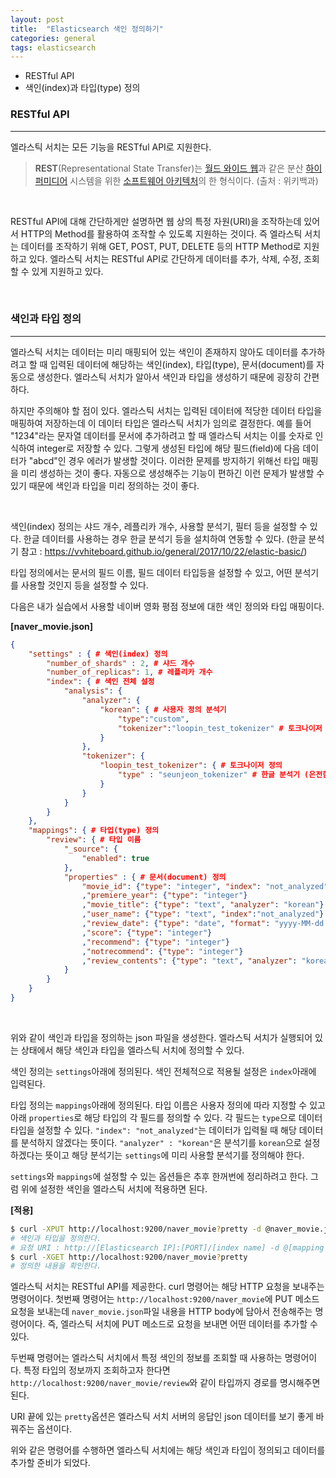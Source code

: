 ```yaml
---
layout: post
title:  "Elasticsearch 색인 정의하기"
categories: general
tags: elasticsearch
---
```




-  RESTful API
-  색인(index)과 타입(type) 정의




### RESTful API

---

엘라스틱 서치는 모든 기능을 RESTful API로 지원한다.

>  **REST**(Representational State Transfer)는 [월드 와이드 웹](https://ko.wikipedia.org/wiki/%EC%9B%94%EB%93%9C_%EC%99%80%EC%9D%B4%EB%93%9C_%EC%9B%B9)과 같은 분산 [하이퍼미디어](https://ko.wikipedia.org/wiki/%ED%95%98%EC%9D%B4%ED%8D%BC%EB%AF%B8%EB%94%94%EC%96%B4) 시스템을 위한 [소프트웨어 아키텍처](https://ko.wikipedia.org/wiki/%EC%86%8C%ED%94%84%ED%8A%B8%EC%9B%A8%EC%96%B4_%EC%95%84%ED%82%A4%ED%85%8D%EC%B2%98)의 한 형식이다. (출처 : 위키백과)

<br>

RESTful API에 대해 간단하게만 설명하면 웹 상의 특정 자원(URI)을 조작하는데 있어서 HTTP의 Method를 활용하여 조작할 수 있도록 지원하는 것이다. 즉 엘라스틱 서치는 데이터를 조작하기 위해 GET, POST, PUT, DELETE 등의 HTTP Method로 지원하고 있다. 엘라스틱 서치는 RESTful API로 간단하게 데이터를 추가, 삭제, 수정, 조회할 수 있게 지원하고 있다.

<br>

### 색인과 타입 정의

---

엘라스틱 서치는 데이터는 미리 매핑되어 있는 색인이 존재하지 않아도 데이터를 추가하려고 할 때 입력된 데이터에 해당하는 색인(index),  타입(type), 문서(document)를 자동으로 생성한다. 엘라스틱 서치가 알아서 색인과 타입을 생성하기 때문에 굉장히 간편하다.

하지만 주의해야 할 점이 있다. 엘라스틱 서치는 입력된 데이터에 적당한 데이터 타입을 매핑하여 저장하는데 이 데이터 타입은 엘라스틱 서치가 임의로 결정한다. 예를 들어 "1234"라는 문자열 데이터를 문서에 추가하려고 할 때 엘라스틱 서치는 이를 숫자로 인식하여 integer로 저장할 수 있다. 그렇게 생성된 타입에 해당 필드(field)에 다음 데이터가 "abcd"인 경우 에러가 발생할 것이다. 이러한 문제를 방지하기 위해선 타입 매핑을 미리 생성하는 것이 좋다. 자동으로 생성해주는 기능이 편하긴 이런 문제가 발생할 수 있기 때문에 색인과 타입을 미리 정의하는 것이 좋다.

<br>

색인(index) 정의는 샤드 개수, 레플리카 개수, 사용할 분석기, 필터 등을 설정할 수 있다. 한글 데이터를 사용하는 경우 한글 분석기 등을 설치하여 연동할 수 있다. (한글 분석기 참고 : https://vvhiteboard.github.io/general/2017/10/22/elastic-basic/)

타입 정의에서는 문서의 필드 이름, 필드 데이터 타입등을 설정할 수 있고, 어떤 분석기를 사용할 것인지 등을 설정할 수 있다.

다음은 내가 실습에서 사용할 네이버 영화 평점 정보에 대한 색인 정의와 타입 매핑이다.

**[naver_movie.json]**

```json
{
	"settings" : { # 색인(index) 정의
		"number_of_shards" : 2, # 샤드 개수
		"number_of_replicas": 1, # 레플리카 개수
		"index": { # 색인 전체 설정
			"analysis": {
				"analyzer": {
					"korean": { # 사용자 정의 분석기
						"type":"custom",
						"tokenizer":"loopin_test_tokenizer" # 토크나이저 설정
					}
				},
				"tokenizer": {
					"loopin_test_tokenizer": { # 토크나이저 정의
						"type" : "seunjeon_tokenizer" # 한글 분석기 (은전한닢)
					}
				}
			}
		}
	},
	"mappings": { # 타입(type) 정의
		"review": { # 타입 이름
			"_source": {
				"enabled": true
			},
			"properties" : { # 문서(document) 정의
				"movie_id": {"type": "integer", "index": "not_analyzed"}
				,"premiere_year": {"type": "integer"}
				,"movie_title": {"type": "text", "analyzer": "korean"}
				,"user_name": {"type": "text", "index":"not_analyzed"}
				,"review_date": {"type": "date", "format": "yyyy-MM-dd HH:mm:ss"}
				,"score": {"type": "integer"}
				,"recommend": {"type": "integer"}
				,"notrecommend": {"type": "integer"}
				,"review_contents": {"type": "text", "analyzer": "korean"}
			}
		}
	}
}
```

<br>

위와 같이 색인과 타입을 정의하는 json 파일을 생성한다. 엘라스틱 서치가 실행되어 있는 상태에서 해당 색인과 타입을 엘라스틱 서치에 정의할 수 있다.

색인 정의는 `settings`아래에 정의된다. 색인 전체적으로 적용될 설정은 `index`아래에 입력된다.

타입 정의는 `mappings`아래에 정의된다. 타입 이름은 사용자 정의에 따라 지정할 수 있고 아래 `properties`로 해당 타입의 각 필드를 정의할 수 있다. 각 필드는 `type`으로 데이터 타입을 설정할 수 있다. `"index": "not_analyzed"`는 데이터가 입력될 때 해당 데이터를 분석하지 않겠다는 뜻이다. `"analyzer" : "korean"`은 분석기를 `korean`으로 설정하겠다는 뜻이고 해당 분석기는 `settings`에 미리 사용할 분석기를 정의해야 한다.

`settings`와 `mappings`에 설정할 수 있는 옵션들은 추후 한꺼번에 정리하려고 한다. 그럼 위에 설정한 색인을 엘라스틱 서치에 적용하면 된다.

**[적용]**

```sh
$ curl -XPUT http://localhost:9200/naver_movie?pretty -d @naver_movie.json
# 색인과 타입을 정의한다. 
# 요청 URI : http://[Elasticsearch IP]:[PORT]/[index name] -d @[mapping file]
$ curl -XGET http://localhost:9200/naver_movie?pretty
# 정의한 내용을 확인한다.
```

엘라스틱 서치는 RESTful API를 제공한다. curl 명령어는 해당 HTTP 요청을 보내주는 명령어이다. 첫번째 명령어는 `http://localhost:9200/naver_movie`에 PUT 메소드 요청을 보내는데 `naver_movie.json`파일 내용을 HTTP body에 담아서 전송해주는 명령어이다. 즉, 엘라스틱 서치에 PUT 메소드로 요청을 보내면 어떤 데이터를 추가할 수 있다.

두번째 명령어는 엘라스틱 서치에서 특정 색인의 정보를 조회할 때 사용하는 명령어이다. 특정 타입의 정보까지 조회하고자 한다면 `http://localhost:9200/naver_movie/review`와 같이 타입까지 경로를 명시해주면 된다.

URI 끝에 있는 `pretty`옵션은 엘라스틱 서치 서버의 응답인 json 데이터를 보기 좋게 바꿔주는 옵션이다.

위와 같은 명령어를 수행하면 엘라스틱 서치에는 해당 색인과 타입이 정의되고 데이터를 추가할 준비가 되었다.
